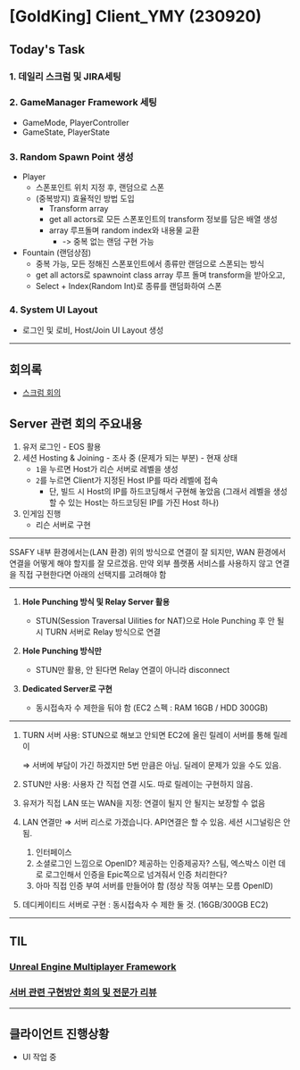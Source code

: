 # [GoldKing] Client_YMY (230920)

## Today's Task

  ### 1. 데일리 스크럼 및 JIRA세팅
  
  ### 2. GameManager Framework 세팅 
  - GameMode, PlayerController
  - GameState, PlayerState
  
  ### 3. Random Spawn Point 생성
  - Player 
    - 스폰포인트 위치 지정 후, 랜덤으로 스폰 
    - (중복방지) 효율적인 방법 도입
      - Transform array  
      - get all actors로 모든 스폰포인트의 transform 정보를 담은 배열 생성
      - array 루프돌며 random index와 내용물 교환
        - -> 중복 없는 랜덤 구현 가능 
  - Fountain (랜덤상점)
    - 중복 가능, 모든 정해진 스폰포인트에서 종류만 랜덤으로 스폰되는 방식
    - get all actors로 spawnoint class array 루프 돌며 transform을 받아오고,
    - Select + Index(Random Int)로 종류를 랜덤화하여 스폰 

  ### 4. System UI Layout 
  - 로그인 및 로비, Host/Join UI Layout 생성

-------------------
## 회의록
  - [스크럼 회의](https://gainful-pineapple-5a6.notion.site/21-e02ef9d5eff947d5889d9c0cfe5f3537?pvs=4)
  
## Server 관련 회의 주요내용
  1. 유저 로그인
    - EOS 활용
  2. 세션 Hosting & Joining
    - 조사 중 (문제가 되는 부분)
    - 현재 상태
        - `1`을 누르면 Host가 리슨 서버로 레벨을 생성
        - `2`를 누르면 Client가 지정된 Host IP를 따라 레벨에 접속
            - 단, 빌드 시 Host의 IP를 하드코딩해서 구현해 놓았음 (그래서 레벨을 생성할 수 있는 Host는 하드코딩된 IP를 가진 Host 하나)
  3. 인게임 진행
      - 리슨 서버로 구현
  ---
  SSAFY 내부 환경에서는(LAN 환경) 위의 방식으로 연결이 잘 되지만, WAN 환경에서 연결을 어떻게 해야 할지를 잘 모르겠음. 만약 외부 플랫폼 서비스를 사용하지 않고 연결을 직접 구현한다면 아래의 선택지를 고려해야 함 

---


1. **Hole Punching 방식 및 Relay Server 활용**
    - STUN(Session Traversal Uilities for NAT)으로 Hole Punching 후 안 될 시 TURN 서버로 Relay 방식으로 연결

2. **Hole Punching 방식만**
    - STUN만 활용, 안 된다면 Relay 연결이 아니라 disconnect

3. **Dedicated Server로 구현**
    - 동시접속자 수 제한을 둬야 함 (EC2 스펙 : RAM 16GB / HDD 300GB)

---

1. TURN 서버 사용: STUN으로 해보고 안되면 EC2에 올린 릴레이 서버를 통해 릴레이
    
    ⇒ 서버에 부담이 가긴 하겠지만 5번 만큼은 아님. 딜레이 문제가 있을 수도 있음.
    
2. STUN만 사용: 사용자 간 직접 연결 시도. 따로 릴레이는 구현하지 않음.
3. 유저가 직접 LAN 또는 WAN을 지정: 연결이 될지 안 될지는 보장할 수 없음
4. LAN 연결만 ⇒ 서버 리스로 가겠습니다. API연결은 할 수 있음. 세션 시그널링은 안 됨.
    1. 인터페이스 
    2. 소셜로그인 느낌으로 OpenID? 제공하는 인증제공자? 스팀, 엑스박스 이런 데로 로그인해서 인증을 Epic쪽으로 넘겨줘서 인증 처리한다?
    3. 아마 직접 인증 부여 서버를 만들어야 함 (정상 작동 여부는 모름 OpenID)
5. 데디케이티드 서버로 구현 : 동시접속자 수 제한 둘 것. (16GB/300GB EC2)

----


## TIL 
### [Unreal Engine Multiplayer Framework](https://www.youtube.com/watch?v=pvDgmnxewuk&list=PLNb7FZ2Nw2HTcJ9Qvy8n2Ou-ZVbsDOMFh&index=5)<br>

### [서버 관련 구현방안 회의 및 전문가 리뷰](https://www.notion.so/13-00-2-a7aeabf5796f40a48eb2e4f31504f6b7)

----




## 클라이언트 진행상황  
- UI 작업 중 
<!-- ### 3 Fountains
- <HP / Stats / Gold> Fountain 
    ![img](img/3Fountains.png)
### Use of Each
- HP Fountain 
    ![img](img/HPFountain.png)

- Stats Fountain 
    ![img](img/StatsFountain.png)

- Gold Fountain
    ![img](img/GoldFountain.png)
  골드 계산은 (원래 보유골드 * Random Float - 분수 비용)으로 하였음   -->
  


    
  
